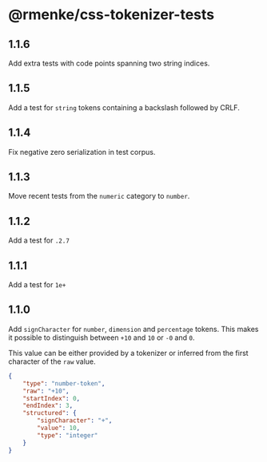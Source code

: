 # @rmenke/css-tokenizer-tests

## 1.1.6

Add extra tests with code points spanning two string indices.

## 1.1.5

Add a test for `string` tokens containing a backslash followed by CRLF.

## 1.1.4

Fix negative zero serialization in test corpus.

## 1.1.3

Move recent tests from the `numeric` category to `number`.

## 1.1.2

Add a test for `.2.7`

## 1.1.1

Add a test for `1e+`

## 1.1.0

Add `signCharacter` for `number`, `dimension` and `percentage` tokens.
This makes it possible to distinguish between `+10` and `10` or `-0` and `0`.

This value can be either provided by a tokenizer or inferred from the first character of the `raw` value.

```json
{
	"type": "number-token",
	"raw": "+10",
	"startIndex": 0,
	"endIndex": 3,
	"structured": {
		"signCharacter": "+",
		"value": 10,
		"type": "integer"
	}
}
```
